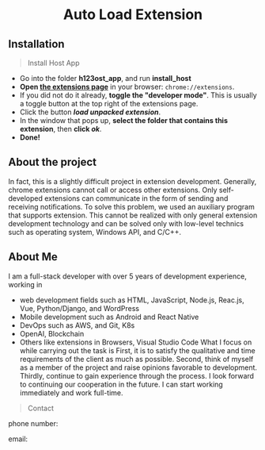 <div align="center">
    <h1>Auto Load Extension</h1>
</div>




## Installation
> Install Host App
- Go into the folder **h123ost_app**, and run **install_host**
- **Open [the extensions page](chrome://extensions)** in your browser: `chrome://extensions`. 
- If you did not do it already, **toggle the "developer mode"**. This is usually a toggle button at the top right of the extensions page.
- Click the button **_load unpacked extension_**.
- In the window that pops up, **select the folder that contains this extension**, then **click _ok_**.
- **Done!**

## About the project
In fact, this is a slightly difficult project in extension development.
Generally, chrome extensions cannot call or access other extensions.
Only self-developed extensions can communicate in the form of sending and receiving notifications.
To solve this problem, we used an auxiliary program that supports extension.
This cannot be realized with only general extension development technology and can be solved only with low-level technics such as operating system, Windows API, and C/C++.
## About Me
I am a full-stack developer with over 5 years of development experience, working in 
-	web development fields such as HTML, JavaScript, Node.js, Reac.js, Vue, Python/Django, and WordPress
-	Mobile development such as Android and React Native
-	DevOps such as AWS, and Git, K8s
-	OpenAI, Blockchain
-	Others like extensions in Browsers, Visual Studio Code
What I focus on while carrying out the task is
First, it is to satisfy the qualitative and time requirements of the client as much as possible.
Second, think of myself as a member of the project and raise opinions favorable to development.
Thirdly, continue to gain experience through the process.
I look forward to continuing our cooperation in the future. I can start working immediately and work full-time.


> Contact

phone number: 

email: 
